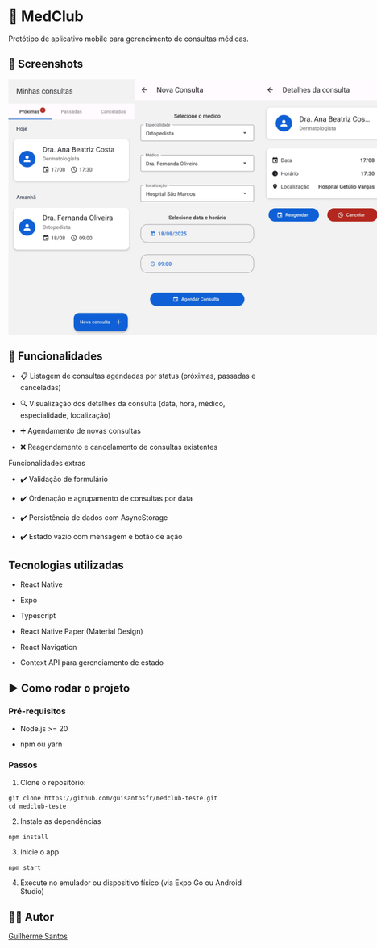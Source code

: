 # 📱 MedClub

Protótipo de aplicativo mobile para gerencimento de consultas médicas.

## 📸 Screenshots

<div style="display: flex; justify-content: space-evenly;">
    <img src="./docs/listagem.jpg" width="250" />
    <img src="./docs/nova-consulta.jpg" width="250" />
    <img src="./docs/detalhes.jpg" width="250" />
</div>

## 🚀 Funcionalidades

* 📋 Listagem de consultas agendadas por status (próximas, passadas e canceladas)

* 🔍 Visualização dos detalhes da consulta (data, hora, médico, especialidade, localização)

* ➕ Agendamento de novas consultas

* ❌ Reagendamento e cancelamento de consultas existentes

Funcionalidades extras

* ✔️ Validação de formulário

* ✔️ Ordenação e agrupamento de consultas por data

* ✔️ Persistência de dados com AsyncStorage

* ✔️ Estado vazio com mensagem e botão de ação

## Tecnologias utilizadas

* React Native

* Expo

* Typescript

* React Native Paper (Material Design)

* React Navigation

* Context API para gerenciamento de estado

## ▶️ Como rodar o projeto

### Pré-requisitos

* Node.js >= 20

* npm ou yarn

### Passos

1. Clone o repositório:

```
git clone https://github.com/guisantosfr/medclub-teste.git
cd medclub-teste
```

2. Instale as dependências

```
npm install
```

3. Inicie o app

```
npm start
```

4. Execute no emulador ou dispositivo físico (via Expo Go ou Android Studio)

## 👨‍💻 Autor

[Guilherme Santos](https://www.linkedin.com/in/guisantosfr/)